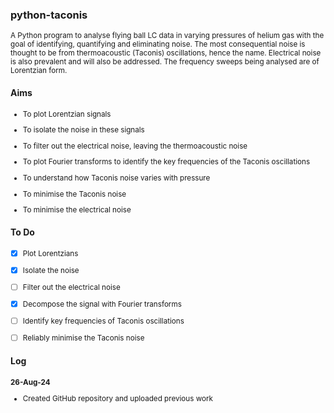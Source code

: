 ### python-taconis
<sub>
  A Python program to analyse flying ball LC data in varying pressures of helium gas with the goal of identifying, quantifying and eliminating noise. The most consequential noise is thought to be from thermoacoustic (Taconis) oscillations, hence the name. Electrical noise is also prevalent and will also be addressed. The frequency sweeps being analysed are of Lorentzian form.


</sub>

#### Aims
<sub>

 * To plot Lorentzian signals

 * To isolate the noise in these signals

 * To filter out the electrical noise, leaving the thermoacoustic noise

 * To plot Fourier transforms to identify the key frequencies of the Taconis oscillations

 * To understand how Taconis noise varies with pressure

 * To minimise the Taconis noise

 * To minimise the electrical noise


</sub>

#### To Do
<sub>

   - [X] Plot Lorentzians
   - [X] Isolate the noise
   - [ ] Filter out the electrical noise
   - [X] Decompose the signal with Fourier transforms
   - [ ] Identify key frequencies of Taconis oscillations
   - [ ] Reliably minimise the Taconis noise


</sub>

#### Log
<sub>

 **26-Aug-24**

 * Created GitHub repository and uploaded previous work

 

</sub>